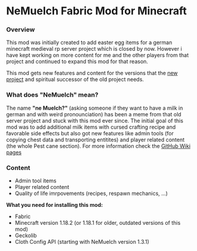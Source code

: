 # NeMuelch Fabric Mod for Minecraft
### Overview
This mod was initially created to add easter egg items for a german minecraft medieval rp server project which is closed by now. However i have kept working on more content for me and the other players from that project and continued to expand this mod for that reason.

This mod gets new features and content for the versions that the [new project](http://discord.gg/YV2WsUwG7q) and spiritual successor of the old project needs.


### What does **"NeMuelch"** mean?
The name **"ne Muelch?"** (asking someone if they want to have a milk in german and with weird pronounciation) has been a meme from that old server project and stuck with this mod ever since.
The initial goal of this mod was to add additional milk items with cursed crafting recipe and favorable side effects but also got new features like admin tools (for copying chest data and transporting entitites) and player related content (the whole Pest cane section). For more information check the [GitHub Wiki pages](https://github.com/JR1811/NeMuelch-1.18/wiki)

### Content
- Admin tool items
- Player related content
- Quality of life imrpovements (recipes, respawn mechanics, ...)

**What you need for installing this mod:**
- Fabric
- Minecraft version 1.18.2 (or 1.18.1 for older, outdated versions of this mod)
- Geckolib
- Cloth Config API (starting with NeMuelch version 1.3.1)

[](https://c.tenor.com/By6XN6Lyx48AAAAj/plague-doctor.gif)
